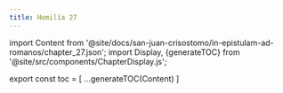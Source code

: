 ```yaml
---
title: Homilía 27
---
```


import Content from '@site/docs/san-juan-crisostomo/in-epistulam-ad-romanos/chapter_27.json';
import Display, {generateTOC} from '@site/src/components/ChapterDisplay.js';

<Display data={Content} />

export const toc = [
  ...generateTOC(Content)
]
